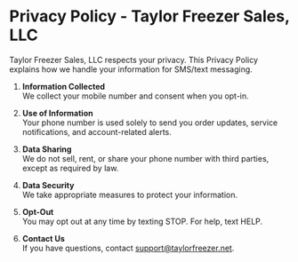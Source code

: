 # Privacy Policy - Taylor Freezer Sales, LLC

Taylor Freezer Sales, LLC respects your privacy. This Privacy Policy explains how we handle your information for SMS/text messaging.

1. **Information Collected**  
   We collect your mobile number and consent when you opt-in.

2. **Use of Information**  
   Your phone number is used solely to send you order updates, service notifications, and account-related alerts.

3. **Data Sharing**  
   We do not sell, rent, or share your phone number with third parties, except as required by law.

4. **Data Security**  
   We take appropriate measures to protect your information.

5. **Opt-Out**  
   You may opt out at any time by texting STOP. For help, text HELP.

6. **Contact Us**  
   If you have questions, contact support@taylorfreezer.net.

